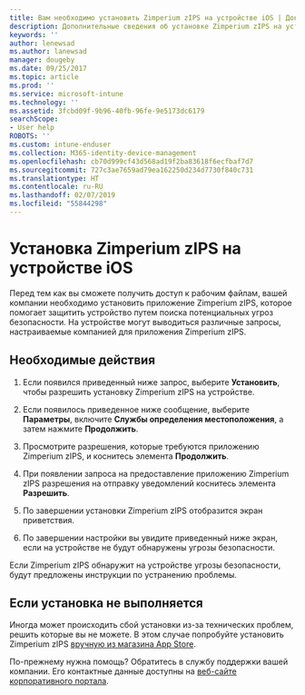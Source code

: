 ```yaml
---
title: Вам необходимо установить Zimperium zIPS на устройстве iOS | Документы Майкрософт
description: Дополнительные сведения об установке Zimperium zIPS на устройстве iOS.
keywords: ''
author: lenewsad
ms.author: lanewsad
manager: dougeby
ms.date: 09/25/2017
ms.topic: article
ms.prod: ''
ms.service: microsoft-intune
ms.technology: ''
ms.assetid: 3fcbd09f-9b96-40fb-96fe-9e5173dc6179
searchScope:
- User help
ROBOTS: ''
ms.custom: intune-enduser
ms.collection: M365-identity-device-management
ms.openlocfilehash: cb70d999cf43d568ad19f2ba83618f6ecfbaf7d7
ms.sourcegitcommit: 727c3ae7659ad79ea162250d234d7730f840c731
ms.translationtype: HT
ms.contentlocale: ru-RU
ms.lasthandoff: 02/07/2019
ms.locfileid: "55844298"
---
```

# <a name="install-zimperium-zips-on-your-ios-device"></a>Установка Zimperium zIPS на устройстве iOS

Перед тем как вы сможете получить доступ к рабочим файлам, вашей компании необходимо установить приложение Zimperium zIPS, которое помогает защитить устройство путем поиска потенциальных угроз безопасности. На устройстве могут выводиться различные запросы, настраиваемые компанией для приложения Zimperium zIPS.

## <a name="what-you-need-to-do"></a>Необходимые действия 

1.  Если появился приведенный ниже запрос, выберите **Установить**, чтобы разрешить установку Zimperium zIPS на устройстве.

2. Если появилось приведенное ниже сообщение, выберите **Параметры**, включите **Службы определения местоположения**, а затем нажмите **Продолжить**.

3. Просмотрите разрешения, которые требуются приложению Zimperium zIPS, и коснитесь элемента **Продолжить**.

4. При появлении запроса на предоставление приложению Zimperium zIPS разрешения на отправку уведомлений коснитесь элемента **Разрешить**.

5. По завершении установки Zimperium zIPS отобразится экран приветствия.

6. По завершении настройки вы увидите приведенный ниже экран, если на устройстве не будут обнаружены угрозы безопасности.

Если Zimperium zIPS обнаружит на устройстве угрозы безопасности, будут предложены инструкции по устранению проблемы.

## <a name="if-the-installation-doesnt-work"></a>Если установка не выполняется

Иногда может происходить сбой установки из-за технических проблем, решить которые вы не можете. В этом случае попробуйте установить Zimperium zIPS [вручную из магазина App Store](https://itunes.apple.com/app/zimperium-zips/id1030924459).

По-прежнему нужна помощь? Обратитесь в службу поддержки вашей компании. Его контактные данные доступны на [веб-сайте корпоративного портала](https://go.microsoft.com/fwlink/?linkid=2010980).
